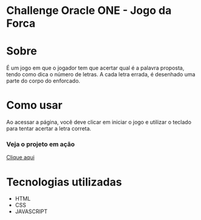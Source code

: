# Challenge Oracle ONE - Jogo da Forca

# Sobre
  É um jogo em que o jogador tem que acertar qual é a palavra proposta, tendo como dica o número de letras. A cada letra errada, é desenhado uma parte do corpo do enforcado.

# Como usar

  Ao acessar a página, você deve clicar em iniciar o jogo e utilizar o teclado para tentar acertar a letra correta.


### Veja o projeto em ação

[Clique aqui](https://matheus-honorato.github.io/jogo-da-forca/)

# Tecnologias utilizadas
- HTML
- CSS
- JAVASCRIPT
